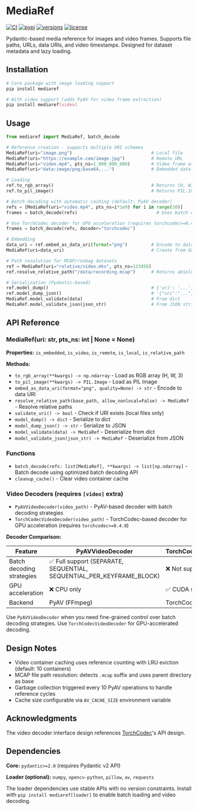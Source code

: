 # MediaRef

[![CI](https://img.shields.io/github/actions/workflow/status/open-world-agents/MediaRef/ci.yml?branch=main&logo=github&label=CI)](https://github.com/open-world-agents/MediaRef/actions?query=event%3Apush+branch%3Amain+workflow%3ACI)
[![pypi](https://img.shields.io/pypi/v/mediaref.svg)](https://pypi.python.org/pypi/mediaref)
[![versions](https://img.shields.io/pypi/pyversions/mediaref.svg)](https://github.com/open-world-agents/MediaRef)
[![license](https://img.shields.io/github/license/open-world-agents/MediaRef.svg)](https://github.com/open-world-agents/MediaRef/blob/main/LICENSE)

Pydantic-based media reference for images and video frames. Supports file paths, URLs, data URIs, and video timestamps. Designed for dataset metadata and lazy loading.

## Installation

```bash
# Core package with image loading support
pip install mediaref

# With video support (adds PyAV for video frame extraction)
pip install mediaref[video]
```

## Usage

```python
from mediaref import MediaRef, batch_decode

# Reference creation - supports multiple URI schemes
MediaRef(uri="image.png")                              # Local file
MediaRef(uri="https://example.com/image.jpg")          # Remote URL
MediaRef(uri="video.mp4", pts_ns=1_000_000_000)        # Video frame at 1.0s
MediaRef(uri="data:image/png;base64,...")              # Embedded data URI

# Loading
ref.to_rgb_array()                                     # Returns (H, W, 3) numpy array
ref.to_pil_image()                                     # Returns PIL.Image

# Batch decoding with automatic caching (default: PyAV decoder)
refs = [MediaRef(uri="video.mp4", pts_ns=i*1e9) for i in range(10)]
frames = batch_decode(refs)                              # Uses batch decoding API

# Use TorchCodec decoder for GPU acceleration (requires torchcodec>=0.4.0)
frames = batch_decode(refs, decoder="torchcodec")

# Embedding
data_uri = ref.embed_as_data_uri(format="png")         # Encode to data URI
MediaRef(uri=data_uri)                                 # Create from data URI

# Path resolution for MCAP/rosbag datasets
ref = MediaRef(uri="relative/video.mkv", pts_ns=123456)
ref.resolve_relative_path("/data/recording.mcap")      # Returns absolute path

# Serialization (Pydantic-based)
ref.model_dump()                                       # {'uri': '...', 'pts_ns': ...}
ref.model_dump_json()                                  # '{"uri":"...","pts_ns":...}'
MediaRef.model_validate(data)                          # From dict
MediaRef.model_validate_json(json_str)                 # From JSON string
```

## API Reference

### MediaRef(uri: str, pts_ns: int | None = None)

**Properties:** `is_embedded`, `is_video`, `is_remote`, `is_local`, `is_relative_path`

**Methods:**
- `to_rgb_array(**kwargs) -> np.ndarray` - Load as RGB array (H, W, 3)
- `to_pil_image(**kwargs) -> PIL.Image` - Load as PIL Image
- `embed_as_data_uri(format="png", quality=None) -> str` - Encode to data URI
- `resolve_relative_path(base_path, allow_nonlocal=False) -> MediaRef` - Resolve relative paths
- `validate_uri() -> bool` - Check if URI exists (local files only)
- `model_dump() -> dict` - Serialize to dict
- `model_dump_json() -> str` - Serialize to JSON
- `model_validate(data) -> MediaRef` - Deserialize from dict
- `model_validate_json(json_str) -> MediaRef` - Deserialize from JSON

### Functions

- `batch_decode(refs: list[MediaRef], **kwargs) -> list[np.ndarray]` - Batch decode using optimized batch decoding API
- `cleanup_cache()` - Clear video container cache

### Video Decoders (requires `[video]` extra)

- `PyAVVideoDecoder(video_path)` - PyAV-based decoder with batch decoding strategies
- `TorchCodecVideoDecoder(video_path)` - TorchCodec-based decoder for GPU acceleration (requires `torchcodec>=0.4.0`)

**Decoder Comparison:**

| Feature | PyAVVideoDecoder | TorchCodecVideoDecoder |
|---------|------------------|------------------------|
| Batch decoding strategies | ✅ Full support (SEPARATE, SEQUENTIAL, SEQUENTIAL_PER_KEYFRAME_BLOCK) | ❌ Not supported |
| GPU acceleration | ❌ CPU only | ✅ CUDA support |
| Backend | PyAV (FFmpeg) | TorchCodec (FFmpeg) |

Use `PyAVVideoDecoder` when you need fine-grained control over batch decoding strategies. Use `TorchCodecVideoDecoder` for GPU-accelerated decoding.

## Design Notes

- Video container caching uses reference counting with LRU eviction (default: 10 containers)
- MCAP file path resolution: detects `.mcap` suffix and uses parent directory as base
- Garbage collection triggered every 10 PyAV operations to handle reference cycles
- Cache size configurable via `AV_CACHE_SIZE` environment variable

## Acknowledgments

The video decoder interface design references [TorchCodec](https://github.com/pytorch/torchcodec)'s API design.

## Dependencies

**Core:** `pydantic>=2.0` (requires Pydantic v2 API)

**Loader (optional):** `numpy`, `opencv-python`, `pillow`, `av`, `requests`

The loader dependencies use stable APIs with no version constraints. Install with `pip install mediaref[loader]` to enable batch loading and video decoding.

